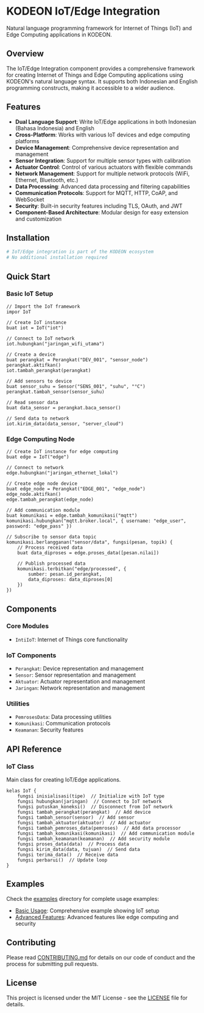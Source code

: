 # KODEON IoT/Edge Integration

Natural language programming framework for Internet of Things (IoT) and Edge Computing applications in KODEON.

## Overview

The IoT/Edge Integration component provides a comprehensive framework for creating Internet of Things and Edge Computing applications using KODEON's natural language syntax. It supports both Indonesian and English programming constructs, making it accessible to a wider audience.

## Features

-   **Dual Language Support**: Write IoT/Edge applications in both Indonesian (Bahasa Indonesia) and English
-   **Cross-Platform**: Works with various IoT devices and edge computing platforms
-   **Device Management**: Comprehensive device representation and management
-   **Sensor Integration**: Support for multiple sensor types with calibration
-   **Actuator Control**: Control of various actuators with flexible commands
-   **Network Management**: Support for multiple network protocols (WiFi, Ethernet, Bluetooth, etc.)
-   **Data Processing**: Advanced data processing and filtering capabilities
-   **Communication Protocols**: Support for MQTT, HTTP, CoAP, and WebSocket
-   **Security**: Built-in security features including TLS, OAuth, and JWT
-   **Component-Based Architecture**: Modular design for easy extension and customization

## Installation

```bash
# IoT/Edge integration is part of the KODEON ecosystem
# No additional installation required
```

## Quick Start

### Basic IoT Setup

```kodeon
// Import the IoT framework
impor IoT

// Create IoT instance
buat iot = IoT("iot")

// Connect to IoT network
iot.hubungkan("jaringan_wifi_utama")

// Create a device
buat perangkat = Perangkat("DEV_001", "sensor_node")
perangkat.aktifkan()
iot.tambah_perangkat(perangkat)

// Add sensors to device
buat sensor_suhu = Sensor("SENS_001", "suhu", "°C")
perangkat.tambah_sensor(sensor_suhu)

// Read sensor data
buat data_sensor = perangkat.baca_sensor()

// Send data to network
iot.kirim_data(data_sensor, "server_cloud")
```

### Edge Computing Node

```kodeon
// Create IoT instance for edge computing
buat edge = IoT("edge")

// Connect to network
edge.hubungkan("jaringan_ethernet_lokal")

// Create edge node device
buat edge_node = Perangkat("EDGE_001", "edge_node")
edge_node.aktifkan()
edge.tambah_perangkat(edge_node)

// Add communication module
buat komunikasi = edge.tambah_komunikasi("mqtt")
komunikasi.hubungkan("mqtt.broker.local", { username: "edge_user", password: "edge_pass" })

// Subscribe to sensor data topic
komunikasi.berlangganan("sensor/data", fungsi(pesan, topik) {
    // Process received data
    buat data_diproses = edge.proses_data([pesan.nilai])

    // Publish processed data
    komunikasi.terbitkan("edge/processed", {
        sumber: pesan.id_perangkat,
        data_diproses: data_diproses[0]
    })
})
```

## Components

### Core Modules

-   `IntiIoT`: Internet of Things core functionality

### IoT Components

-   `Perangkat`: Device representation and management
-   `Sensor`: Sensor representation and management
-   `Aktuator`: Actuator representation and management
-   `Jaringan`: Network representation and management

### Utilities

-   `PemrosesData`: Data processing utilities
-   `Komunikasi`: Communication protocols
-   `Keamanan`: Security features

## API Reference

### IoT Class

Main class for creating IoT/Edge applications.

```kodeon
kelas IoT {
    fungsi inisialisasi(tipe)  // Initialize with IoT type
    fungsi hubungkan(jaringan)  // Connect to IoT network
    fungsi putuskan_koneksi()  // Disconnect from IoT network
    fungsi tambah_perangkat(perangkat)  // Add device
    fungsi tambah_sensor(sensor)  // Add sensor
    fungsi tambah_aktuator(aktuator)  // Add actuator
    fungsi tambah_pemroses_data(pemroses)  // Add data processor
    fungsi tambah_komunikasi(komunikasi)  // Add communication module
    fungsi tambah_keamanan(keamanan)  // Add security module
    fungsi proses_data(data)  // Process data
    fungsi kirim_data(data, tujuan)  // Send data
    fungsi terima_data()  // Receive data
    fungsi perbarui()  // Update loop
}
```

## Examples

Check the [examples](examples/) directory for complete usage examples:

-   [Basic Usage](examples/basic-usage.kodeon): Comprehensive example showing IoT setup
-   [Advanced Features](examples/advanced.kodeon): Advanced features like edge computing and security

## Contributing

Please read [CONTRIBUTING.md](../../CONTRIBUTING.md) for details on our code of conduct and the process for submitting pull requests.

## License

This project is licensed under the MIT License - see the [LICENSE](../../LICENSE) file for details.
